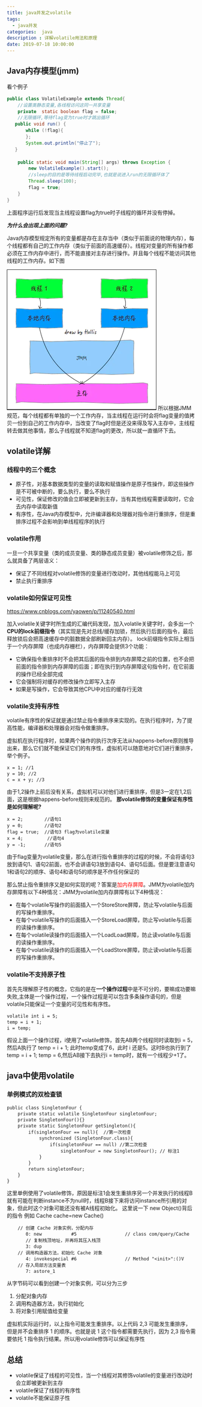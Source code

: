 ```yaml
---
title: java并发之volatile
tags:
  - java并发
categories:  java
description : 详解volatile用法和原理
date: 2019-07-18 10:00:00
---
```


## Java内存模型(jmm)
看个例子
```java
public class VolatileExample extends Thread{
    //设置类静态变量,各线程访问这同一共享变量
    private  static boolean flag = false;
    //无限循环,等待flag变为true时才跳出循环
   public void run() {
       while (!flag){
       };
       System.out.println("停止了");
   }

    public static void main(String[] args) throws Exception {
        new VolatileExample().start();
        //sleep的目的是等待线程启动完毕,也就是说进入run的无限循环体了
        Thread.sleep(100);
        flag = true;
    }
}
```
上面程序运行后发现当主线程设置flag为true时子线程的循环并没有停掉。
<!--more-->
***为什么会出现上面的问题?***

Java内存模型规定所有的变量都是存在主存当中（类似于前面说的物理内存），每个线程都有自己的工作内存（类似于前面的高速缓存）。线程对变量的所有操作都必须在工作内存中进行，而不能直接对主存进行操作。并且每个线程不能访问其他线程的工作内存。如下图

![](volatile/1.png)
所以根据JMM规范，每个线程都有单独的一个工作内存，当主线程在运行时会将flag变量的值拷贝一份到自己的工作内存中，当改变了flag时但是还没来得及写入主存中，主线程转去做其他事情，那么子线程就不知道flag的更改，所以就一直循环下去。

## volatile详解
### 线程中的三个概念
- 原子性，对基本数据类型的变量的读取和赋值操作是原子性操作，即这些操作是不可被中断的，要么执行，要么不执行
- 可见性，保证修改的值会立即被更新到主存，当有其他线程需要读取时，它会去内存中读取新值
- 有序性，在Java内存模型中，允许编译器和处理器对指令进行重排序，但是重排序过程不会影响到单线程程序的执行

### volatile作用
一旦一个共享变量（类的成员变量、类的静态成员变量）被volatile修饰之后，那么就具备了两层语义：
- 保证了不同线程对volatile修饰的变量进行改动时，其他线程能马上可见
- 禁止执行重排序

### volatile如何保证可见性

https://www.cnblogs.com/yaowen/p/11240540.html

加入volatile关键字时所生成的汇编代码发现，加入volatile关键字时，会多出一个**CPU的lock前缀指令**（其实现是先对总线/缓存加锁，然后执行后面的指令，最后释放锁后会把高速缓存中的脏数据全部刷新回主内存）。
lock前缀指令实际上相当于一个内存屏障（也成内存栅栏），内存屏障会提供3个功能：

- 它确保指令重排序时不会把其后面的指令排到内存屏障之前的位置，也不会把前面的指令排到内存屏障的后面；即在执行到内存屏障这句指令时，在它前面的操作已经全部完成
- 它会强制将对缓存的修改操作立即写入主存
- 如果是写操作，它会导致其他CPU中对应的缓存行无效

### volatile支持有序性
volatile有序性的保证就是通过禁止指令重排序来实现的。在执行程序时，为了提高性能，编译器和处理器会对指令做重排序。

虚拟机在执行程序时，如果两个操作的执行次序无法从happens-before原则推导出来，那么它们就不能保证它们的有序性，虚拟机可以随意地对它们进行重排序，举个例子。

```
x = 1; //1
y = 10; //2
c = x + y; //3
```
由于1,2操作上前后没有关系，虚拟机可以对他们进行重排序，但是3一定在1,2后面，这是根据happens-before规则来规范的。
**那volatile修饰的变量保证有序性是如何理解呢?**
```
x = 2;        //语句1
y = 0;        //语句2
flag = true;  //语句3 flag为volatile变量
x = 4;         //语句4
y = -1;       //语句5
```
由于flag变量为volatile变量，那么在进行指令重排序的过程的时候，不会将语句3放到语句1、语句2前面，也不会讲语句3放到语句4、语句5后面。但是要注意语句1和语句2的顺序、语句4和语句5的顺序是不作任何保证的

那么禁止指令重排序又是如何实现的呢？答案是<font color=red>加内存屏障</font>。JMM为volatile加内存屏障有以下4种情况：JMM为volatile加内存屏障有以下4种情况：

- 在每个volatile写操作的前面插入一个StoreStore屏障，防止写volatile与后面的写操作重排序。
- 在每个volatile写操作的后面插入一个StoreLoad屏障，防止写volatile与后面的读操作重排序。
- 在每个volatile读操作的后面插入一个LoadLoad屏障，防止读volatile与后面的读操作重排序。
- 在每个volatile读操作的后面插入一个LoadStore屏障，防止读volatile与后面的写操作重排序。

### volatile不支持原子性

首先先理解原子性的概念，它指的是在**一个操作过程**中是不可分的，要嘛成功要嘛失败,主体是一个操作过程，一个操作过程是可以包含多条操作语句的，但是volatile只能保证一个变量的可见性和有序性。
```
volatile int i = 5;
temp = i + 1;
i = temp;
```
假设上面一个操作过程，i使用了volatile修饰，首先AB两个线程同时读取到i = 5，然后A执行了 temp = i + 1; 此时temp变成了6，此时 i 还是5。这时B也执行到了temp = i + 1; temp = 6,然后AB接下去执行i = temp时，就有一个线程少+1了。

## java中使用volatile
### 单例模式的双检查锁
```
public class SingletonFour {
    private static volatile SingletonFour singletonFour;
    private SingletonFour(){}
    private static SingletonFour getSingleton(){
        if(singletonFour == null){  //第一次检查
            synchronized (SingletonFour.class){
                if(singletonFour == null) //第二次检查
                    singletonFour = new SingletonFour(); // 标注1
            }
        }
        return singletonFour;
    }
}
```
这里单例使用了volatile修饰，原因是标注1会发生重排序另一个并发执行的线程B就有可能在判断instance不为null时，线程B接下来将访问instance所引用的对象，但此时这个对象可能还没有被A线程初始化。
这里说一下 new Object()背后的指令 例如 Cache cache=new Cache()
```
	// 创建 Cache 对象实例，分配内存
       0: new           #5                  // class com/query/Cache
       // 复制栈顶地址，并再将其压入栈顶
       3: dup
	// 调用构造器方法，初始化 Cache 对象
       4: invokespecial #6                  // Method "<init>":()V
	// 存入局部方法变量表
       7: astore_1
```
从字节码可以看到创建一个对象实例，可以分为三步
1. 分配对象内存
2. 调用构造器方法，执行初始化
3. 将对象引用赋值给变量

虚拟机实际运行时，以上指令可能发生重排序。以上代码 2,3 可能发生重排序，但是并不会重排序 1 的顺序。也就是说 1 这个指令都需要先执行，因为 2,3 指令需要依托 1 指令执行结果。所以用volatile修饰可以保证有序性
## 总结
- volatile保证了线程的可见性，当一个线程对其修饰volatile的变量进行改动时会立即被更新到主存
- volatile保证了线程的有序性
- volatile不能保证原子性